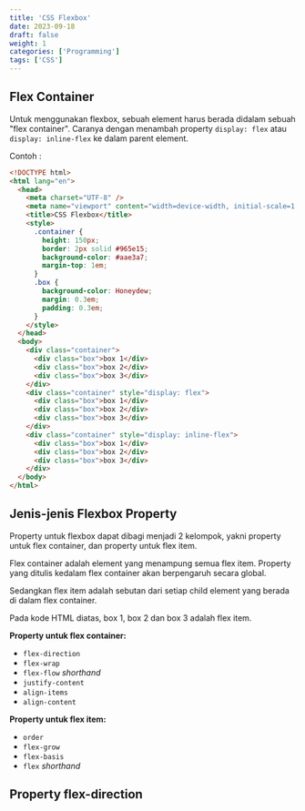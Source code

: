 ```yaml
---
title: 'CSS Flexbox'
date: 2023-09-18
draft: false
weight: 1
categories: ['Programming']
tags: ['CSS']
---
```


## Flex Container

Untuk menggunakan flexbox, sebuah element harus berada didalam sebuah "flex container". Caranya dengan menambah property `display: flex` atau `display: inline-flex` ke dalam parent element.

Contoh :

```html
<!DOCTYPE html>
<html lang="en">
  <head>
    <meta charset="UTF-8" />
    <meta name="viewport" content="width=device-width, initial-scale=1.0" />
    <title>CSS Flexbox</title>
    <style>
      .container {
        height: 150px;
        border: 2px solid #965e15;
        background-color: #aae3a7;
        margin-top: 1em;
      }
      .box {
        background-color: Honeydew;
        margin: 0.3em;
        padding: 0.3em;
      }
    </style>
  </head>
  <body>
    <div class="container">
      <div class="box">box 1</div>
      <div class="box">box 2</div>
      <div class="box">box 3</div>
    </div>
    <div class="container" style="display: flex">
      <div class="box">box 1</div>
      <div class="box">box 2</div>
      <div class="box">box 3</div>
    </div>
    <div class="container" style="display: inline-flex">
      <div class="box">box 1</div>
      <div class="box">box 2</div>
      <div class="box">box 3</div>
    </div>
  </body>
</html>
```

## Jenis-jenis Flexbox Property

Property untuk flexbox dapat dibagi menjadi 2 kelompok, yakni property untuk flex container, dan property untuk flex item.

Flex container adalah element yang menampung semua flex item. Property yang ditulis kedalam flex container akan berpengaruh secara global.

Sedangkan flex item adalah sebutan dari setiap child element yang berada di dalam flex container.

Pada kode HTML diatas, box 1, box 2 dan box 3 adalah flex item.

**Property untuk flex container:**

- `flex-direction`
- `flex-wrap`
- `flex-flow` _shorthand_
- `justify-content`
- `align-items`
- `align-content`

**Property untuk flex item:**

- `order`
- `flex-grow`
- `flex-basis`
- `flex` _shorthand_

## Property flex-direction
